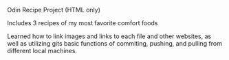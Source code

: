 Odin Recipe Project (HTML only)


Includes 3 recipes of my most favorite comfort foods

Learned how to link images and links to each file and other websites,
as well as utilizing gits basic functions of commiting, pushing, and pulling from 
different local machines.


